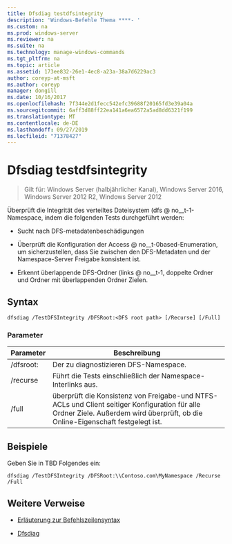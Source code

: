 ```yaml
---
title: Dfsdiag testdfsintegrity
description: 'Windows-Befehle Thema ****- '
ms.custom: na
ms.prod: windows-server
ms.reviewer: na
ms.suite: na
ms.technology: manage-windows-commands
ms.tgt_pltfrm: na
ms.topic: article
ms.assetid: 173ee832-26e1-4ec8-a23a-38a7d6229ac3
author: coreyp-at-msft
ms.author: coreyp
manager: dongill
ms.date: 10/16/2017
ms.openlocfilehash: 7f344e2d1fecc542efc39688f20165fd3e39a04a
ms.sourcegitcommit: 6aff3d88ff22ea141a6ea6572a5ad8dd6321f199
ms.translationtype: MT
ms.contentlocale: de-DE
ms.lasthandoff: 09/27/2019
ms.locfileid: "71378427"
---
```

# <a name="dfsdiag-testdfsintegrity"></a>Dfsdiag testdfsintegrity

>Gilt für: Windows Server (halbjährlicher Kanal), Windows Server 2016, Windows Server 2012 R2, Windows Server 2012

Überprüft die Integrität des verteiltes Dateisystem \(dfs @ no__t-1-Namespace, indem die folgenden Tests durchgeführt werden:  
  
-   Sucht nach DFS-metadatenbeschädigungen  
  
-   Überprüft die Konfiguration der Access @ no__t-0based-Enumeration, um sicherzustellen, dass Sie zwischen den DFS-Metadaten und der Namespace-Server Freigabe konsistent ist.  
  
-   Erkennt überlappende DFS-Ordner \(links @ no__t-1, doppelte Ordner und Ordner mit überlappenden Ordner Zielen.  
  
  
  
## <a name="syntax"></a>Syntax  
  
```  
dfsdiag /TestDFSIntegrity /DFSRoot:<DFS root path> [/Recurse] [/Full]  
```  
  
### <a name="parameters"></a>Parameter  
  
|Parameter|Beschreibung|  
|-------|--------|  
|\/dfsroot: <DFS root path>|Der zu diagnostizieren DFS-Namespace.|  
|\/recurse|Führt die Tests einschließlich der Namespace-Interlinks aus.|  
|\/full|überprüft die Konsistenz von Freigabe-und NTFS-ACLs und Client seitiger Konfiguration für alle Ordner Ziele. Außerdem wird überprüft, ob die Online-Eigenschaft festgelegt ist.|  
  
## <a name="BKMK_Examples"></a>Beispiele  
Geben Sie in TBD Folgendes ein:  
  
```  
dfsdiag /TestDFSIntegrity /DFSRoot:\\Contoso.com\MyNamespace /Recurse /Full  
```  
  
## <a name="additional-references"></a>Weitere Verweise  
  
-   [Erläuterung zur Befehlszeilensyntax](command-line-syntax-key.md)  
  
-   [Dfsdiag](dfsdiag.md)  
  

